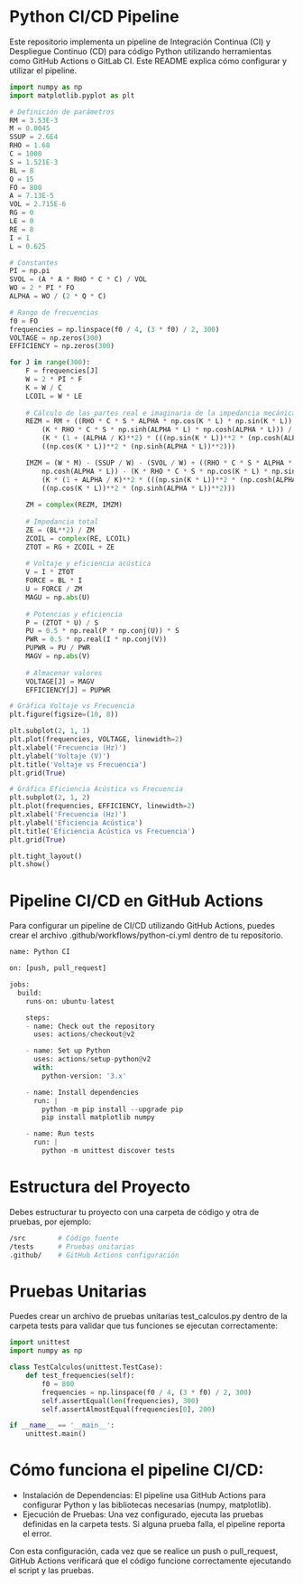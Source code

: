 # Python CI/CD Pipeline
Este repositorio implementa un pipeline de Integración Continua (CI) y Despliegue Continuo (CD) para código Python utilizando herramientas como GitHub Actions o GitLab CI. Este README explica cómo configurar y utilizar el pipeline.

```python
import numpy as np
import matplotlib.pyplot as plt

# Definición de parámetros
RM = 3.53E-3
M = 0.0045
SSUP = 2.6E4
RHO = 1.68
C = 1000
S = 1.521E-3
BL = 8
Q = 15
FO = 800
A = 7.13E-5
VOL = 2.715E-6
RG = 0
LE = 0
RE = 8
I = 1
L = 0.625

# Constantes
PI = np.pi
SVOL = (A * A * RHO * C * C) / VOL
WO = 2 * PI * FO
ALPHA = WO / (2 * Q * C)

# Rango de frecuencias
f0 = FO
frequencies = np.linspace(f0 / 4, (3 * f0) / 2, 300)
VOLTAGE = np.zeros(300)
EFFICIENCY = np.zeros(300)

for J in range(300):
    F = frequencies[J]
    W = 2 * PI * F
    K = W / C
    LCOIL = W * LE
    
    # Cálculo de las partes real e imaginaria de la impedancia mecánica ZM
    REZM = RM + ((RHO * C * S * ALPHA * np.cos(K * L) * np.sin(K * L)) + 
        (K * RHO * C * S * np.sinh(ALPHA * L) * np.cosh(ALPHA * L))) / \
        (K * (1 + (ALPHA / K)**2) * (((np.sin(K * L))**2 * (np.cosh(ALPHA * L))**2) + 
        ((np.cos(K * L))**2 * (np.sinh(ALPHA * L))**2)))

    IMZM = (W * M) - (SSUP / W) - (SVOL / W) + ((RHO * C * S * ALPHA * np.sinh(ALPHA * L) * 
        np.cosh(ALPHA * L)) - (K * RHO * C * S * np.cos(K * L) * np.sin(K * L))) / \
        (K * (1 + ALPHA / K)**2 * (((np.sin(K * L))**2 * (np.cosh(ALPHA * L))**2) + 
        ((np.cos(K * L))**2 * (np.sinh(ALPHA * L))**2)))
    
    ZM = complex(REZM, IMZM)
    
    # Impedancia total
    ZE = (BL**2) / ZM
    ZCOIL = complex(RE, LCOIL)
    ZTOT = RG + ZCOIL + ZE
    
    # Voltaje y eficiencia acústica
    V = I * ZTOT
    FORCE = BL * I
    U = FORCE / ZM
    MAGU = np.abs(U)
    
    # Potencias y eficiencia
    P = (ZTOT * U) / S
    PU = 0.5 * np.real(P * np.conj(U)) * S
    PWR = 0.5 * np.real(I * np.conj(V))
    PUPWR = PU / PWR
    MAGV = np.abs(V)
    
    # Almacenar valores
    VOLTAGE[J] = MAGV
    EFFICIENCY[J] = PUPWR

# Gráfica Voltaje vs Frecuencia
plt.figure(figsize=(10, 8))

plt.subplot(2, 1, 1)
plt.plot(frequencies, VOLTAGE, linewidth=2)
plt.xlabel('Frecuencia (Hz)')
plt.ylabel('Voltaje (V)')
plt.title('Voltaje vs Frecuencia')
plt.grid(True)

# Gráfica Eficiencia Acústica vs Frecuencia
plt.subplot(2, 1, 2)
plt.plot(frequencies, EFFICIENCY, linewidth=2)
plt.xlabel('Frecuencia (Hz)')
plt.ylabel('Eficiencia Acústica')
plt.title('Eficiencia Acústica vs Frecuencia')
plt.grid(True)

plt.tight_layout()
plt.show()
```
# Pipeline CI/CD en GitHub Actions
Para configurar un pipeline de CI/CD utilizando GitHub Actions, puedes crear el archivo .github/workflows/python-ci.yml dentro de tu repositorio.

```python
name: Python CI

on: [push, pull_request]

jobs:
  build:
    runs-on: ubuntu-latest

    steps:
    - name: Check out the repository
      uses: actions/checkout@v2

    - name: Set up Python
      uses: actions/setup-python@v2
      with:
        python-version: '3.x'

    - name: Install dependencies
      run: |
        python -m pip install --upgrade pip
        pip install matplotlib numpy

    - name: Run tests
      run: |
        python -m unittest discover tests
```
# Estructura del Proyecto
Debes estructurar tu proyecto con una carpeta de código y otra de pruebas, por ejemplo:

```bash
/src        # Código fuente
/tests      # Pruebas unitarias
.github/    # GitHub Actions configuración
```

# Pruebas Unitarias
Puedes crear un archivo de pruebas unitarias test_calculos.py dentro de la carpeta tests para validar que tus funciones se ejecutan correctamente:

```python
import unittest
import numpy as np

class TestCalculos(unittest.TestCase):
    def test_frequencies(self):
        f0 = 800
        frequencies = np.linspace(f0 / 4, (3 * f0) / 2, 300)
        self.assertEqual(len(frequencies), 300)
        self.assertAlmostEqual(frequencies[0], 200)

if __name__ == '__main__':
    unittest.main()
```
# Cómo funciona el pipeline CI/CD:
- Instalación de Dependencias: El pipeline usa GitHub Actions para configurar Python y las bibliotecas necesarias (numpy, matplotlib).
- Ejecución de Pruebas: Una vez configurado, ejecuta las pruebas definidas en la carpeta tests. Si alguna prueba falla, el pipeline reporta el error.

Con esta configuración, cada vez que se realice un push o pull_request, GitHub Actions verificará que el código funcione correctamente ejecutando el script y las pruebas.

